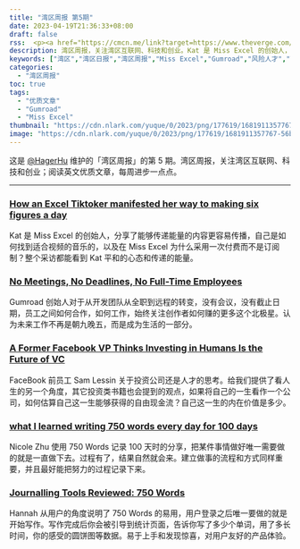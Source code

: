 ```yaml
---
title: "湾区周报 第5期"
date: 2023-04-19T21:36:33+08:00
draft: false
rss:  <p><a href="https://cmcn.me/link?target=https://www.theverge.com/22807858/tiktok-influencer-microsoft-excel-instagram-decoder-podcast">[How an Excel Tiktoker manifested her way to making six figures a day]</a></br> Kat 是 Miss Excel 的创始人，分享了能够传递能量的内容更容易传播，自己是如何找到适合视频的音乐的，以及在 Miss Excel 为什么采用一次付费而不是订阅制？整个采访都能看到 Kat 平和的心态和传递的能量。</p>
description: 湾区周报，关注湾区互联网、科技和创业。Kat 是 Miss Excel 的创始人，分享了能够传递能量的内容更容易传播，自己是如何找到适合视频的音乐的，以及在 Miss Excel 为什么采用一次付费而不是订阅制？整个采访都能看到 Kat 平和的心态和传递的能量。
keywords: ["湾区","湾区日报","湾区周报","Miss Excel","Gumroad","风险人才","750 Words"]
categories:
  - "湾区周报"
toc: true
tags:
  - "优质文章"
  - "Gumroad"
  - "Miss Excel"
thumbnail: "https://cdn.nlark.com/yuque/0/2023/png/177619/1681911357767-56be2ce1-340c-402d-b8c4-13ce699d239a.png"
image: "https://cdn.nlark.com/yuque/0/2023/png/177619/1681911357767-56be2ce1-340c-402d-b8c4-13ce699d239a.png"
---
```


这是 [@HagerHu](https://twitter.com/hagerhu) 维护的「湾区周报」的第 5 期。湾区周报，关注湾区互联网、科技和创业；阅读英文优质文章，每周进步一点点。

---

### [How an Excel Tiktoker manifested her way to making six figures a day](https://cmcn.me/link?target=https://www.theverge.com/22807858/tiktok-influencer-microsoft-excel-instagram-decoder-podcast)

Kat 是 Miss Excel 的创始人，分享了能够传递能量的内容更容易传播，自己是如何找到适合视频的音乐的，以及在 Miss Excel 为什么采用一次付费而不是订阅制？整个采访都能看到 Kat 平和的心态和传递的能量。

### [No Meetings, No Deadlines, No Full-Time Employees](https://cmcn.me/link?target=https://sahillavingia.com/work)

Gumroad 创始人对于从开发团队从全职到远程的转变，没有会议，没有截止日期，员工之间如何合作，如何工作，始终关注创作者如何赚的更多这个北极星。认为未来工作不再是朝九晚五，而是成为生活的一部分。

### [A Former Facebook VP Thinks Investing in Humans Is the Future of VC](https://cmcn.me/link?target=https://www.vice.com/en/article/7kb9mg/a-former-facebook-vp-thinks-investing-in-humans-is-the-future-of-vc)

FaceBook 前员工 Sam Lessin 关于投资公司还是人才的思考。给我们提供了看人生的另一个角度，其它投资类书籍也会提到的观点，如果将自己的一生看作一个公司，如何估算自己这一生能够获得的自由现金流？自己这一生的内在价值是多少。

### [what I learned writing 750 words every day for 100 days](https://cmcn.me/link?target=https://medium.com/100daysofwriting/day-100-what-i-learned-writing-750-words-every-day-for-100-days-1f43d62e34c9)

Nicole Zhu 使用 750 Words 记录 100 天时的分享，把某件事情做好唯一需要做的就是一直做下去。过程有了，结果自然就会来。建立做事的流程和方式同样重要，并且最好能把努力的过程记录下来。

### [Journalling Tools Reviewed: 750 Words](https://cmcn.me/link?target=https://www.becomingwhoyouare.net/journalling-tools-reviewed-750-words/)

Hannah 从用户的角度说明了 750 Words 的易用，用户登录之后唯一要做的就是开始写作。写作完成后你会被引导到统计页面，告诉你写了多少个单词，用了多长时间，你的感受的圆饼图等数据。易于上手和发现惊喜，对用户友好的产品体验。
